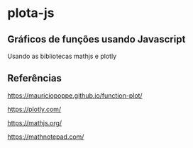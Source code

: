 # plota-js

## Gráficos de funções usando Javascript

Usando as bibliotecas mathjs e plotly

## Referências

https://mauriciopoppe.github.io/function-plot/

https://plotly.com/

https://mathjs.org/

https://mathnotepad.com/

